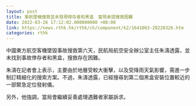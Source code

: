 ```yaml
---
layout: post
title: 東航墜機搜救並未發現倖存者和黑盒　當局承認搜救困難
date: 2022-03-26 17:12:02.000000000 +08:00
link: https://news.rthk.hk/rthk/ch/component/k2/1641063-20220326.htm
categories: rthk
---
```


中國東方航空客機墜毀事故搜救第六天，民航局航空安全辦公室主任朱濤透露，並未找到事故倖存者和黑盒，搜救存在困難。 

朱濤在記者會上表示，主要由於地層受較大衝擊，以及受降雨天氣影響，需進一步制訂精細化的搜索方案。不過，朱濤透露，已經搜尋到第二個黑盒安裝位置較近的一部緊急定位發射儀。

另外，他強調，當局會繼續妥善處理遇難者家屬訴求。
